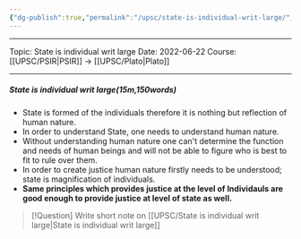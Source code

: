 ```yaml
---
{"dg-publish":true,"permalink":"/upsc/state-is-individual-writ-large/","dgHomeLink":true,"dgPassFrontmatter":false}
---
```


----
Topic: State is individual writ large
Date: 2022-06-22
Course: [[UPSC/PSIR|PSIR]] -> [[UPSC/Plato|Plato]]

----

##### State is individual writ large(15m,150words)
- State is formed of the individuals therefore it is nothing but reflection of human nature. 
- In order to understand State, one needs to understand human nature. 
- Without understanding human nature one can't determine the function and needs of human beings and will not be able to figure who is best to fit to rule over them. 
- In order to create justice human nature firstly needs to be understood; state is magnification of individuals.
- **Same principles which provides justice  at the level of Individauls are good enough to provide justice at level of state as well.** 

>[!Question] Write short note on [[UPSC/State is individual writ large|State is individual writ large]]



